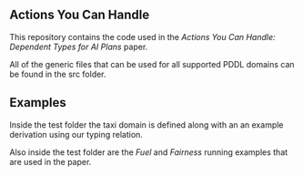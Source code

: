 Actions You Can Handle 
----------------------

This repository contains the code used in the *Actions You Can Handle: Dependent Types for AI Plans* paper. 

All of the generic files that can be used for all supported PDDL domains can be found in the src folder. 

Examples
---------

Inside the test folder the taxi domain is defined along with an an example derivation using our typing relation.

Also inside the test folder are the *Fuel* and *Fairness* running examples that are used in the paper.

